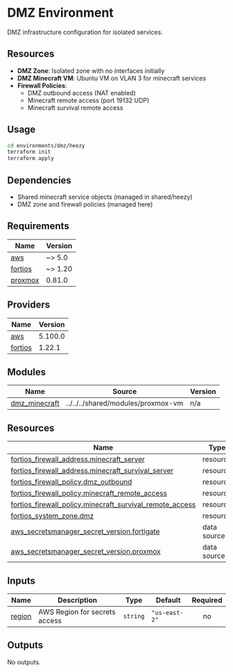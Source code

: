# DMZ Environment

DMZ infrastructure configuration for isolated services.

## Resources

- **DMZ Zone**: Isolated zone with no interfaces initially
- **DMZ Minecraft VM**: Ubuntu VM on VLAN 3 for minecraft services
- **Firewall Policies**: 
  - DMZ outbound access (NAT enabled)
  - Minecraft remote access (port 19132 UDP)
  - Minecraft survival remote access

## Usage

```bash
cd environments/dmz/heezy
terraform init
terraform apply
```

## Dependencies

- Shared minecraft service objects (managed in shared/heezy)
- DMZ zone and firewall policies (managed here)<!-- BEGINNING OF PRE-COMMIT-TERRAFORM DOCS HOOK -->
## Requirements

| Name | Version |
|------|---------|
| <a name="requirement_aws"></a> [aws](#requirement\_aws) | ~> 5.0 |
| <a name="requirement_fortios"></a> [fortios](#requirement\_fortios) | ~> 1.20 |
| <a name="requirement_proxmox"></a> [proxmox](#requirement\_proxmox) | 0.81.0 |

## Providers

| Name | Version |
|------|---------|
| <a name="provider_aws"></a> [aws](#provider\_aws) | 5.100.0 |
| <a name="provider_fortios"></a> [fortios](#provider\_fortios) | 1.22.1 |

## Modules

| Name | Source | Version |
|------|--------|---------|
| <a name="module_dmz_minecraft"></a> [dmz\_minecraft](#module\_dmz\_minecraft) | ../../../shared/modules/proxmox-vm | n/a |

## Resources

| Name | Type |
|------|------|
| [fortios_firewall_address.minecraft_server](https://registry.terraform.io/providers/fortinetdev/fortios/latest/docs/resources/firewall_address) | resource |
| [fortios_firewall_address.minecraft_survival_server](https://registry.terraform.io/providers/fortinetdev/fortios/latest/docs/resources/firewall_address) | resource |
| [fortios_firewall_policy.dmz_outbound](https://registry.terraform.io/providers/fortinetdev/fortios/latest/docs/resources/firewall_policy) | resource |
| [fortios_firewall_policy.minecraft_remote_access](https://registry.terraform.io/providers/fortinetdev/fortios/latest/docs/resources/firewall_policy) | resource |
| [fortios_firewall_policy.minecraft_survival_remote_access](https://registry.terraform.io/providers/fortinetdev/fortios/latest/docs/resources/firewall_policy) | resource |
| [fortios_system_zone.dmz](https://registry.terraform.io/providers/fortinetdev/fortios/latest/docs/resources/system_zone) | resource |
| [aws_secretsmanager_secret_version.fortigate](https://registry.terraform.io/providers/hashicorp/aws/latest/docs/data-sources/secretsmanager_secret_version) | data source |
| [aws_secretsmanager_secret_version.proxmox](https://registry.terraform.io/providers/hashicorp/aws/latest/docs/data-sources/secretsmanager_secret_version) | data source |

## Inputs

| Name | Description | Type | Default | Required |
|------|-------------|------|---------|:--------:|
| <a name="input_region"></a> [region](#input\_region) | AWS Region for secrets access | `string` | `"us-east-2"` | no |

## Outputs

No outputs.
<!-- END OF PRE-COMMIT-TERRAFORM DOCS HOOK -->
